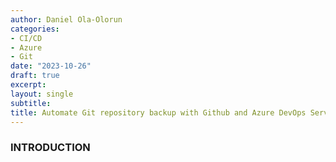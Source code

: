 ```yaml
---
author: Daniel Ola-Olorun
categories:
- CI/CD 
- Azure
- Git
date: "2023-10-26"
draft: true
excerpt: 
layout: single
subtitle: 
title: Automate Git repository backup with Github and Azure DevOps Services
---
```

 ### INTRODUCTION 